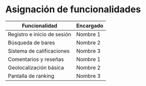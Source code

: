 # Asignación de funcionalidades

| Funcionalidad                     | Encargado       |
|----------------------------------|-----------------|
| Registro e inicio de sesión      | Nombre 1        |
| Búsqueda de bares                | Nombre 2        |
| Sistema de calificaciones        | Nombre 3        |
| Comentarios y reseñas            | Nombre 1        |
| Geolocalización básica           | Nombre 2        |
| Pantalla de ranking              | Nombre 3        |
